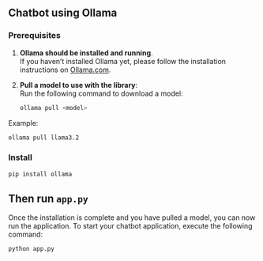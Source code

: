 ## Chatbot using Ollama



### Prerequisites
   
1. **Ollama should be installed and running**.  
   If you haven’t installed Ollama yet, please follow the installation instructions on [Ollama.com](https://www.ollama.com/).

2. **Pull a model to use with the library**:  
   Run the following command to download a model:
   ```bash
   ollama pull <model> 

Example:
   ```bash
   ollama pull llama3.2
   ```

### Install
   ```bash
   pip install ollama
   ```
## Then run `app.py`

Once the installation is complete and you have pulled a model, you can now run the application. To start your chatbot application, execute the following command:

```bash
python app.py
```
